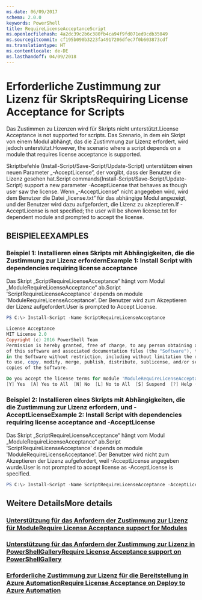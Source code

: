 ```yaml
---
ms.date: 06/09/2017
schema: 2.0.0
keywords: PowerShell
title: RequireLicenseAcceptanceScript
ms.openlocfilehash: 4a2dc39c2b6c380fb4ca94f9fd071ed9cdb35049
ms.sourcegitcommit: cf195b090b3223fa4917206dfec7f0b603873cdf
ms.translationtype: HT
ms.contentlocale: de-DE
ms.lasthandoff: 04/09/2018
---
```

# <a name="requiring-license-acceptance-for-scripts"></a><span data-ttu-id="39db6-103">Erforderliche Zustimmung zur Lizenz für Skripts</span><span class="sxs-lookup"><span data-stu-id="39db6-103">Requiring License Acceptance for Scripts</span></span>

<span data-ttu-id="39db6-104">Das Zustimmen zu Lizenzen wird für Skripts nicht unterstützt.</span><span class="sxs-lookup"><span data-stu-id="39db6-104">License Acceptance is not supported for scripts.</span></span> <span data-ttu-id="39db6-105">Das Szenario, in dem ein Skript von einem Modul abhängt, das die Zustimmung zur Lizenz erfordert, wird jedoch unterstützt.</span><span class="sxs-lookup"><span data-stu-id="39db6-105">However, the scenario where a script depends on a module that requires license acceptance is supported.</span></span>

<span data-ttu-id="39db6-106">Skriptbefehle (Install-Script/Save-Script/Update-Script) unterstützen einen neuen Parameter „-AcceptLicense“, der vorgibt, dass der Benutzer die Lizenz gesehen hat.</span><span class="sxs-lookup"><span data-stu-id="39db6-106">Script commands(Install-Script/Save-Script/Update-Script) support a new parameter -AcceptLicense that behaves as though user saw the license.</span></span> <span data-ttu-id="39db6-107">Wenn „-AcceptLicense“ nicht angegeben wird, wird dem Benutzer die Datei „license.txt“ für das abhängige Modul angezeigt, und der Benutzer wird dazu aufgefordert, die Lizenz zu akzeptieren.</span><span class="sxs-lookup"><span data-stu-id="39db6-107">If -AcceptLicense is not specified; the user will be shown license.txt for dependent module and prompted to accept the license.</span></span>

## <a name="examples"></a><span data-ttu-id="39db6-108">BEISPIELE</span><span class="sxs-lookup"><span data-stu-id="39db6-108">EXAMPLES</span></span>

### <a name="example-1-install-script-with-dependencies-requiring-license-acceptance"></a><span data-ttu-id="39db6-109">Beispiel 1: Installieren eines Skripts mit Abhängigkeiten, die die Zustimmung zur Lizenz erfordern</span><span class="sxs-lookup"><span data-stu-id="39db6-109">Example 1: Install Script with dependencies requiring license acceptance</span></span>
<span data-ttu-id="39db6-110">Das Skript „ScriptRequireLicenseAcceptance“ hängt vom Modul „ModuleRequireLicenseAcceptance“ ab.</span><span class="sxs-lookup"><span data-stu-id="39db6-110">Script 'ScriptRequireLicenseAcceptance' depends on module 'ModuleRequireLicenseAcceptance'.</span></span> <span data-ttu-id="39db6-111">Der Benutzer wird zum Akzeptieren der Lizenz aufgefordert.</span><span class="sxs-lookup"><span data-stu-id="39db6-111">User is prompted to Accept License.</span></span>
```PowerShell
PS C:\> Install-Script -Name ScriptRequireLicenseAcceptance

License Acceptance
MIT License 2.0
Copyright (c) 2016 PowerShell Team
Permission is hereby granted, free of charge, to any person obtaining a copy
of this software and associated documentation files (the "Software"), to deal
in the Software without restriction, including without limitation the rights
to use, copy, modify, merge, publish, distribute, sublicense, and/or sell
copies of the Software.

Do you accept the license terms for module 'ModuleRequireLicenseAcceptance'.
[Y] Yes  [A] Yes to All  [N] No  [L] No to All  [S] Suspend  [?] Help (default is "N"):
```

### <a name="example-2-install-script-with-dependencies-requiring-license-acceptance-and--acceptlicense"></a><span data-ttu-id="39db6-112">Beispiel 2: Installieren eines Skripts mit Abhängigkeiten, die die Zustimmung zur Lizenz erfordern, und -AcceptLicense</span><span class="sxs-lookup"><span data-stu-id="39db6-112">Example 2: Install Script with dependencies requiring license acceptance and -AcceptLicense</span></span>
<span data-ttu-id="39db6-113">Das Skript „ScriptRequireLicenseAcceptance“ hängt vom Modul „ModuleRequireLicenseAcceptance“ ab.</span><span class="sxs-lookup"><span data-stu-id="39db6-113">Script 'ScriptRequireLicenseAcceptance' depends on module 'ModuleRequireLicenseAcceptance'.</span></span> <span data-ttu-id="39db6-114">Der Benutzer wird nicht zum Akzeptieren der Lizenz aufgefordert, weil -AcceptLicense angegeben wurde.</span><span class="sxs-lookup"><span data-stu-id="39db6-114">User is not prompted to accept license as -AcceptLicense is specified.</span></span>
```PowerShell
PS C:\> Install-Script -Name ScriptRequireLicenseAcceptance -AcceptLicense
```

## <a name="more-details"></a><span data-ttu-id="39db6-115">Weitere Details</span><span class="sxs-lookup"><span data-stu-id="39db6-115">More details</span></span>
### <a name="require-license-acceptance-support-for-modulesmodulerequirelicenseacceptancemd"></a>[<span data-ttu-id="39db6-116">Unterstützung für das Anfordern der Zustimmung zur Lizenz für Module</span><span class="sxs-lookup"><span data-stu-id="39db6-116">Require License Acceptance support for Modules</span></span>](../module/RequireLicenseAcceptance.md)

### <a name="require-license-acceptance-support-on-powershellgallerypsgallerypsgalleryrequireslicenseacceptancemd"></a>[<span data-ttu-id="39db6-117">Unterstützung für das Anfordern der Zustimmung zur Lizenz in PowerShellGallery</span><span class="sxs-lookup"><span data-stu-id="39db6-117">Require License Acceptance support on PowerShellGallery</span></span>](../../psgallery/psgallery_requires_license_acceptance.md)

### <a name="require-license-acceptance-on-deploy-to-azure-automationpsgallerypsgallerydeploytoazureautomationrequirelicenseacceptancemd"></a>[<span data-ttu-id="39db6-118">Erforderliche Zustimmung zur Lizenz für die Bereitstellung in Azure Automation</span><span class="sxs-lookup"><span data-stu-id="39db6-118">Require License Acceptance on Deploy to Azure Automation</span></span>](../../psgallery/psgallery_deploy_to_azure_automation_requireLicenseAcceptance.md)